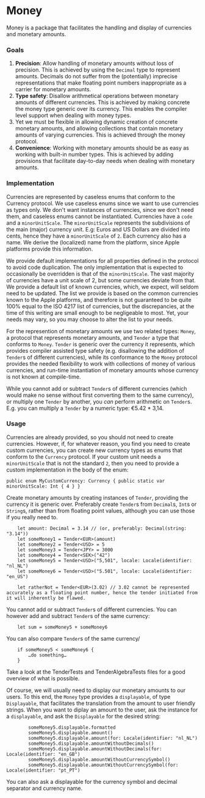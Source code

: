 # Money

Money is a package that facilitates the handling and display of currencies and monetary amounts.

### Goals

1. **Precision**: Allow handling of monetary amounts without loss of precision. This is achieved by using the `Decimal` type to represent amounts. Decimals do not suffer from the (potentially) imprecise representations that make floating point numbers inappropriate as a carrier for monetary amounts.
2. **Type safety**: Disallow arithmetical operations between monetary amounts of different currencies. This is achieved by making concrete the money type generic over its currency. This enables the compiler level support when dealing with money types.
3. Yet we must be flexible in allowing dynamic creation of concrete monetary amounts, and allowing collections that contain monetary amounts of varying currencies. This is achieved through the money protocol.
4. **Convenience**: Working with monetary amounts should be as easy as working with built-in number types. This is achieved by adding provisions that facilitate day-to-day needs when dealing with monetary amounts.


### Implementation

Currencies are represented by caseless enums that conform to the Currency protocol. We use caseless enums since we want to use currencies as types only. We don't want instances of currencies, since we don't need them, and caseless enums cannot be instantiated. Currencies have a `code` and a `minorUnitScale`. The `minorUnitScale` represents the subdivisions of the main (major) currency unit. E.g: Euros and US Dollars are divided into cents, hence they have a `minorUnitScale` of `2`. Each currency also has a name. We derive the (localized) name from the platform, since Apple platforms provide this information.

We provide default implementations for all properties defined in the protocol to avoid code duplication. The only implementation that is expected to occasionally be overridden is that of the `minorUnitScale`. The vast majority of currencies have a unit scale of 2, but some currencies deviate from that. We provide a default list of known currencies, which, we expect, will seldom need to be updated. The list we provide is based on the common currencies known to the Apple platforms, and therefore is not guaranteed to be quite 100% equal to the ISO 4217 list of currencies, but the discrepancies, at the time of this writing are small enough to be negligeable to most. Yet, your needs may vary, so you may choose to alter the list to your needs.

For the represention of monetary amounts we use two related types: `Money`, a protocol that represents monetary amounts, and `Tender` a type that conforms to `Money`. `Tender` is generic over the currency it represents, which provides compiler assisted type safety (e.g. disallowing the addition of `Tender`s of different currencies), while its conformance to the `Money` protocol provides the needed flexibility to work with collections of money of various currencies, and run-time instantiation of monetary amounts whose currency is not known at compile-time.

While you cannot add or subtract `Tender`s of different currencies (which would make no sense without first converting them to the same currency), or multiply one `Tender` by another, you _can_ perform arithmetic on `Tender`s. E.g. you can multiply a `Tender` by a numeric type: €5.42 * 3,14.

### Usage

Currencies are already provided, so you should not need to create currencies. However, if, for whatever reason, you find you need to create custom currencies, you can create new currency types as enums that conform to the `Currency` protocol. If your custom unit needs a `minorUnitScale` that is not the standard `2`, then you need to provide a custom implementation in the body of the enum:

    public enum MyCustomCurrency: Currency { public static var minorUnitScale: Int { 4 } }
    
Create monetary amounts by creating instances of `Tender`, providing the currency it is generic over. Preferably create `Tender`s from `Decimal`s, `Int`s or `String`s, rather than from floating point values, although you can use those if you really need to.

        let amount: Decimal = 3.14 // (or, preferably: Decimal(string: "3.14"))
        let someMoney1 = Tender<EUR>(amount)
        let someMoney2 = Tender<USD> = 5
        let someMoney3 = Tender<JPY> = 3000
        let someMoney4 = Tender<SEK>("42")
        let someMoney5 = Tender<USD>("5,501", locale: Locale(identifier: "nl_NL")
        let someMoney6 = Tender<USD>("5.501", locale: Locale(identifier: "en_US")

        let ratherNot = Tender<EUR>(3.02) // 3.02 cannot be represented accurately as a floating point number, hence the tender initiated from it will inherently be flawed.


You cannot add or subtract `Tender`s of different currencies. You can however add and subtract `Tender`s of the same currency:

        let sum = someMoney5 + someMoney6
        
You can also compare `Tender`s of the same currency/
        
        if someMoney5 < someMoney6 {
            …do something…
        }

Take a look at the TenderTests and TenderAlgebraTests files for a good overview of what is possible.

Of course, we will usually need to display our monetary amounts to our users. To this end, the `Money` type provides a `displayable`, of type `Displayable`, that facilitates the translation from the amount to user friendly strings. When you want to diplay an amount to the user, ask the instance for a `displayable`, and ask the `Displayable` for the desired string:

            someMoney5.displayable.formatted
            someMoney5.displayable.amount()
            someMoney5.displayable.amount(for: Locale(identifier: "nl_NL")
            someMoney5.displayable.amountWithoutDecimals()
            someMoney5.displayable.amountWithoutDecimals(for: Locale(identifier: "en_GB")
            someMoney5.displayable.amountWithoutCurrencySymbol()
            someMoney5.displayable.amountWithoutCurrencySymbol(for: Locale(identifier: "pt_PT")

You can also ask a displayable for the currency symbol and decimal separator and currency name.

